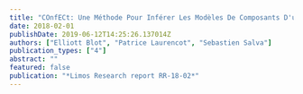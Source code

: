 ```yaml
---
title: "COnfECt: Une Méthode Pour Inférer Les Modèles De Composants D'un Système."
date: 2018-02-01
publishDate: 2019-06-12T14:25:26.137014Z
authors: ["Elliott Blot", "Patrice Laurencot", "Sebastien Salva"]
publication_types: ["4"]
abstract: ""
featured: false
publication: "*Limos Research report RR-18-02*"
---
```


